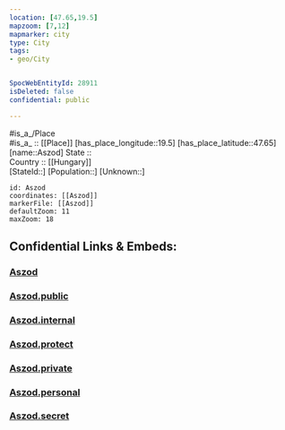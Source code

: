 ```yaml
---
location: [47.65,19.5] 
mapzoom: [7,12] 
mapmarker: city 
type: City
tags:
- geo/City


SpocWebEntityId: 28911
isDeleted: false
confidential: public

---
```

#is_a_/Place  
#is_a_ :: [[Place]] 
[has_place_longitude::19.5] 
[has_place_latitude::47.65] 
[name::Aszod] 
State ::  
Country :: [[Hungary]]  
[StateId::] 
[Population::] 
[Unknown::] 


```leaflet
id: Aszod
coordinates: [[Aszod]] 
markerFile: [[Aszod]] 
defaultZoom: 11 
maxZoom: 18
```


## Confidential Links & Embeds: 

### [Aszod](/_Standards/Earth/Continent/Europe/Europe~East/Hungary/Counties~Hungary/Bács-Kiskun/Pest/City/Aszod.md) 

### [Aszod.public](/_public/Earth/Continent/Europe/Europe~East/Hungary/Counties~Hungary/Bács-Kiskun/Pest/City/Aszod.public.md) 

### [Aszod.internal](/_internal/Earth/Continent/Europe/Europe~East/Hungary/Counties~Hungary/Bács-Kiskun/Pest/City/Aszod.internal.md) 

### [Aszod.protect](/_protect/Earth/Continent/Europe/Europe~East/Hungary/Counties~Hungary/Bács-Kiskun/Pest/City/Aszod.protect.md) 

### [Aszod.private](/_private/Earth/Continent/Europe/Europe~East/Hungary/Counties~Hungary/Bács-Kiskun/Pest/City/Aszod.private.md) 

### [Aszod.personal](/_personal/Earth/Continent/Europe/Europe~East/Hungary/Counties~Hungary/Bács-Kiskun/Pest/City/Aszod.personal.md) 

### [Aszod.secret](/_secret/Earth/Continent/Europe/Europe~East/Hungary/Counties~Hungary/Bács-Kiskun/Pest/City/Aszod.secret.md)

